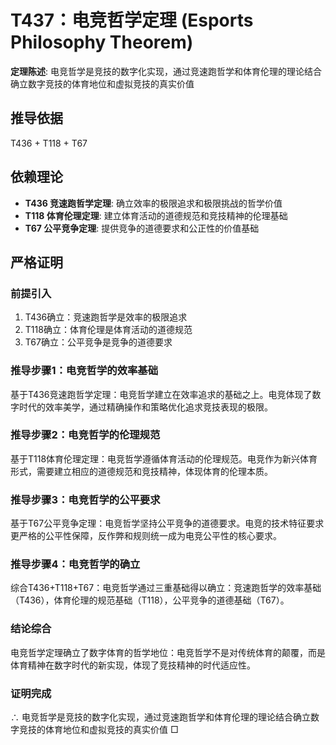 # T437：电竞哲学定理 (Esports Philosophy Theorem)

**定理陈述**: 电竞哲学是竞技的数字化实现，通过竞速跑哲学和体育伦理的理论结合确立数字竞技的体育地位和虚拟竞技的真实价值

## 推导依据
T436 + T118 + T67

## 依赖理论
- **T436 竞速跑哲学定理**: 确立效率的极限追求和极限挑战的哲学价值
- **T118 体育伦理定理**: 建立体育活动的道德规范和竞技精神的伦理基础
- **T67 公平竞争定理**: 提供竞争的道德要求和公正性的价值基础

## 严格证明

### 前提引入
1. T436确立：竞速跑哲学是效率的极限追求
2. T118确立：体育伦理是体育活动的道德规范
3. T67确立：公平竞争是竞争的道德要求

### 推导步骤1：电竞哲学的效率基础
基于T436竞速跑哲学定理：电竞哲学建立在效率追求的基础之上。电竞体现了数字时代的效率美学，通过精确操作和策略优化追求竞技表现的极限。

### 推导步骤2：电竞哲学的伦理规范
基于T118体育伦理定理：电竞哲学遵循体育活动的伦理规范。电竞作为新兴体育形式，需要建立相应的道德规范和竞技精神，体现体育的伦理本质。

### 推导步骤3：电竞哲学的公平要求
基于T67公平竞争定理：电竞哲学坚持公平竞争的道德要求。电竞的技术特征要求更严格的公平性保障，反作弊和规则统一成为电竞公平性的核心要求。

### 推导步骤4：电竞哲学的确立
综合T436+T118+T67：电竞哲学通过三重基础得以确立：竞速跑哲学的效率基础（T436），体育伦理的规范基础（T118），公平竞争的道德基础（T67）。

### 结论综合
电竞哲学定理确立了数字体育的哲学地位：电竞哲学不是对传统体育的颠覆，而是体育精神在数字时代的新实现，体现了竞技精神的时代适应性。

### 证明完成
∴ 电竞哲学是竞技的数字化实现，通过竞速跑哲学和体育伦理的理论结合确立数字竞技的体育地位和虚拟竞技的真实价值 □